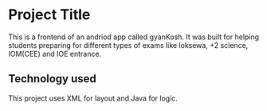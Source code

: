 
# Project Title
This is a frontend of an andriod app called gyanKosh. It was built for helping students preparing for different types of exams like loksewa, +2 science, IOM(CEE) and IOE entrance.


## Technology used
This project uses XML for layout and Java for logic.
